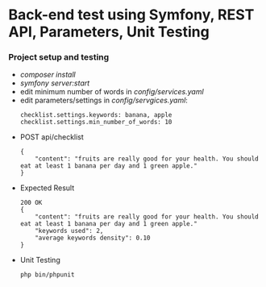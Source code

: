 # Back-end test using Symfony, REST API, Parameters, Unit Testing

### Project setup and testing
- *composer install*
- *symfony server:start*
- edit minimum number of words in *config/services.yaml*
- edit parameters/settings in *config/servgices.yaml*:
    ```
    checklist.settings.keywords: banana, apple
    checklist.settings.min_number_of_words: 10
    ```
- POST api/checklist
    ```
    {
        "content": "fruits are really good for your health. You should eat at least 1 banana per day and 1 green apple."
    }
    ```    
- Expected Result
    ```
    200 OK
    {
        "content": "fruits are really good for your health. You should eat at least 1 banana per day and 1 green apple."
        "keywords used": 2,
        "average keywords density": 0.10
    }
    ```
- Unit Testing
    ```
    php bin/phpunit
    ```
